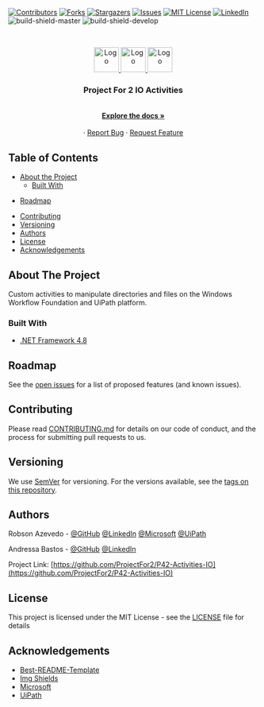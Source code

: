 [![Contributors][contributors-shield]][contributors-url]
[![Forks][forks-shield]][forks-url]
[![Stargazers][stars-shield]][stars-url]
[![Issues][issues-shield]][issues-url]
[![MIT License][license-shield]][license-url]
[![LinkedIn][linkedin-shield]][linkedin-url]
![build-shield-master]
![build-shield-develop] 



<!-- PROJECT LOGO -->
<br />
<p align="center">
  <a href="https://projectfor2.com.br/">
    <img src="https://projectfor2.com.br/wp-content/uploads/2020/05/Logo-separado.png" alt="Logo" width="50" height="50">
  </a>
  <a href="https://www.microsoft.com/">
    <img src="https://projectfor2.com.br/wp-content/uploads/2020/05/windows.png" alt="Logo" width="50" height="50">
  </>
   <a href="https://www.uipath.com/">
    <img src="https://projectfor2.com.br/wp-content/uploads/2020/05/uipath.jpg" alt="Logo" width="50" height="50">
  </a>

  <h3 align="center">Project For 2 IO Activities</h3>

  <p align="center">
    <br />
    <a href="https://github.com/ProjectFor2/P42-Activities-IO"><strong>Explore the docs »</strong></a>
    <br />
    <br />
    <!--<a href="https://github.com/ProjectFor2/P42-Activities-IO">View Demo</a>-->
    ·
    <a href="https://github.com/ProjectFor2/P42-Activities-IO/issues">Report Bug</a>
    ·
    <a href="https://github.com/ProjectFor2/P42-Activities-IO/issues">Request Feature</a>
  </p>
</p>



<!-- TABLE OF CONTENTS -->
## Table of Contents

* [About the Project](#about-the-project)
  * [Built With](#built-with)
<!--* [Getting Started](#getting-started)
  * [Prerequisites](#prerequisites)
  * [Installation](#installation)
* [Usage](#usage)-->
* [Roadmap](#roadmap)
<!--* [Deployment](#deployment)-->
* [Contributing](#contributing)
* [Versioning](#versioning)
* [Authors](#authors)
* [License](#license)
* [Acknowledgements](#acknowledgements)



<!-- ABOUT THE PROJECT -->
## About The Project

<!--[![Product Name Screen Shot][product-screenshot]](https://example.com)-->

Custom activities to manipulate directories and files on the Windows Workflow Foundation and UiPath platform.



### Built With
* [.NET Framework 4.8](https://dotnet.microsoft.com/download/dotnet-framework/net48)



<!-- GETTING STARTED -->
<!--
## Getting Started

This is an example of how you may give instructions on setting up your project locally.
To get a local copy up and running follow these simple example steps.

### Prerequisites

This is an example of how to list things you need to use the software and how to install them.
* npm
```sh
npm install npm@latest -g
``` -->


<!--
### Installation

1. Get a free API Key at [https://example.com](https://example.com)
2. Clone the repo
```sh
git clone https://github.com/your_username_/Project-Name.git
```
3. Install NPM packages
```sh
npm install
```
4. Enter your API in `config.js`
```JS
const API_KEY = 'ENTER YOUR API';
```-->



<!-- USAGE EXAMPLES
## Usage

Use this space to show useful examples of how a project can be used. Additional screenshots, code examples and demos work well in this space. You may also link to more resources.

_For more examples, please refer to the [Documentation](https://example.com)_-->



<!-- ROADMAP -->
## Roadmap

See the [open issues](https://github.com/ProjectFor2/P42-Activities-IO/issues) for a list of proposed features (and known issues).



<!-- DEPLOYMENT -->
<!--## Deployment

Add additional notes about how to deploy this on a live system-->



<!-- CONTRIBUTING -->
## Contributing

Please read [CONTRIBUTING.md](CONTRIBUTING.md) for details on our code
of conduct, and the process for submitting pull requests to us.



<!-- VERSIONING -->
## Versioning

We use [SemVer](http://semver.org/) for versioning. For the versions available, see the [tags on this repository](https://github.com/ProjectFor2/P42-Activities-IO/tags).



<!-- AUTHORS -->
## Authors

Robson Azevedo - [@GitHub](https://github.com/robsonazevedo) [@LinkedIn](https://www.linkedin.com/in/robson-azevedo/) [@Microsoft](https://docs.microsoft.com/pt-br/users/robson-martins-azevedo) [@UiPath](https://connect.uipath.com/community/profile/robson-azevedo)

Andressa Bastos - [@GitHub](https://github.com/andressa-armb) [@LinkedIn](https://www.linkedin.com/in/andressa-rmb/)

Project Link: [https://github.com/ProjectFor2/P42-Activities-IO](https://github.com/ProjectFor2/P42-Activities-IO)



<!-- LICENSE -->
## License

This project is licensed under the MIT License - see the [LICENSE](LICENSE) file for details



<!-- ACKNOWLEDGEMENTS -->
## Acknowledgements
* [Best-README-Template](https://github.com/othneildrew/Best-README-Template)
* [Img Shields](https://shields.io)
* [Microsoft](https://www.microsoft.com/)
* [UiPath](https://www.uipath.com/)



<!-- MARKDOWN LINKS & IMAGES -->
<!-- https://www.markdownguide.org/basic-syntax/#reference-style-links -->
[contributors-shield]: https://img.shields.io/github/contributors/ProjectFor2/P42-Activities-IO.svg?style=flat-square&label=Contributors
[contributors-url]: https://github.com/ProjectFor2/P42-Activities-IO/graphs/contributors
[forks-shield]: https://img.shields.io/github/forks/ProjectFor2/P42-Activities-IO.svg?style=flat-square&label=Forks&logo
[forks-url]: https://github.com/ProjectFor2/P42-Activities-IO/network/members
[stars-shield]: https://img.shields.io/github/stars/ProjectFor2/P42-Activities-IO.svg?style=flat-square&label=Stars
[stars-url]: https://github.com/ProjectFor2/P42-Activities-IO/stargazers
[issues-shield]: https://img.shields.io/github/issues/ProjectFor2/P42-Activities-IO.svg?style=flat-square&label=Issues
[issues-url]: https://github.com/ProjectFor2/P42-Activities-IO/issues
[license-shield]: https://img.shields.io/github/license/ProjectFor2/P42-Activities-IO.svg?style=flat-square&label=License
[license-url]: https://github.com/ProjectFor2/P42-Activities-IO/blob/master/LICENSE
[linkedin-shield]: https://img.shields.io/badge/-LinkedIn-black.svg?style=flat-square&logo=linkedin&colorB=555
[linkedin-url]: https://www.linkedin.com/company/projectfor2

[build-shield-master]: https://img.shields.io/azure-devops/build/projectfor2/2a409647-c69d-41ec-9ea8-0c7e2f698ba2/13/master?label=Build%20Master&logo=Azure%20Pipelines
[build-shield-develop]: https://img.shields.io/azure-devops/build/projectfor2/2a409647-c69d-41ec-9ea8-0c7e2f698ba2/12/develop?label=Build%20Develop&logo=Azure%20Pipelines
